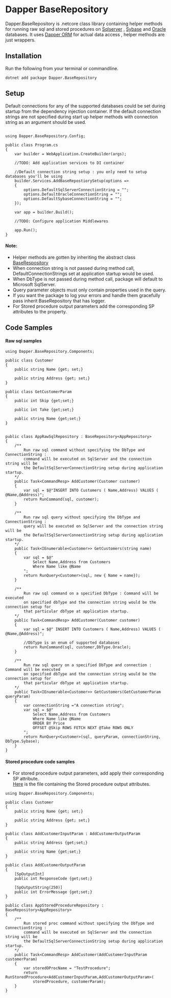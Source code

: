 # Dapper BaseRepository
Dapper.BaseRepository is .netcore class library containing helper methods for running raw sql and stored procedures on [Sqlserver](https://en.wikipedia.org/wiki/Microsoft_SQL_Server) , [Sybase](https://en.wikipedia.org/wiki/Adaptive_Server_Enterprise) and [Oracle](https://en.wikipedia.org/wiki/Oracle_Database) databases. It uses [Dapper ORM](https://github.com/DapperLib/Dapper) for actual data access , helper methods are just wrappers.

## Installation

Run the following from your terminal or commandline.
```
dotnet add package Dapper.BaseRepository
```

## Setup
Default connections for any of the supported databases could be set during startup from the dependency injection container. If the default connection strings are not specified during start up helper methods with connection string as an argument should be used.

```

using Dapper.BaseRepository.Config;

public class Program.cs
{
    var builder = WebApplication.CreateBuilder(args);

    //TODO: Add application services to DI container

    //Default connection string setup : you only need to setup databases you'll be using
    builder.Services.AddBaseRepostiorySetup(options =>
    {
        options.DefaultSqlServerConnectionString = "";
        options.DefaultOracleConnectionString = "";
        options.DefaultSybaseConnectionString = "";
    });

    var app = builder.Build();

    //TODO: Configure application Middlewares

    app.Run();
}
```
#### Note:
- Helper methods are gotten by inheriting the abstract class [BaseRespository](https://github.com/Ayiamco/Dapper.BaseRepository/blob/master/src/Components/BaseRepository.cs)  
- When connection string is not passed during method call, DefaultConnectionStrings set
at application startup would be used.
- When DbType is not passed during method call, package will default to Microsoft SqlServer.
- Query parameter objects must only contain properties used in the query.
- If you want the package to log your errors and handle them gracefully pass inherit BaseRepository that has logger.
- For Stored procedure output parameters add the corresponding SP attributes to the property.

## Code Samples

#### Raw sql samples
```
using Dapper.BaseRepository.Components;

public class Customer
{
    public string Name {get; set;}

    public string Address {get; set;}
}

public class GetCustomerParam
{
    public int Skip {get;set;}

    public int Take {get;set;}

    public string Name {get;set;}
}


public class AppRawSqlRepository : BaseRepository<AppRepository>
{
    /**
        Run raw sql command without specifying the DbType and ConnectionString :  
        command will be executed on SqlServer and the connection string will be  
        the DefaultSqlServerConnectionString setup during application startup.  
    */ 
    public Task<CommandResp> AddCustomer(Customer customer)
    {
        var sql = $@"INSERT INTO Customers ( Name,Address) VALUES ( @Name,@Address)";
        return RunCommand(sql, customer);
    }

    /**
        Run raw sql query without specifying the DbType and ConnectionString :  
        query will be executed on SqlServer and the connection string will be  
        the DefaultSqlServerConnectionString setup during application startup. 
    */ 
    public Task<IEnumerable<Customer>> GetCustomers(string name)
    {
        var sql = $@"
            Select Name,Address from Customers  
            Where Name like @Name
        ";
        return RunQuery<Customer>(sql, new { Name = name});
    }

    /**
        Run raw sql command on a specified DbType : Command will be executed  
        on specified dbType and the connection string would be the connection setup for  
        that particular dbType at application startup.
    */ 
    public Task<CommandResp> AddCustomer(Customer customer)
    {
        var sql = $@" INSERT INTO Customers ( Name,Address) VALUES ( @Name,@Address)";

        //DbType is an enum of supported databases
        return RunCommand(sql, customer,DbType.Oracle);
    }

    /**
        Run raw sql query on a specified DbType and connection : Command will be executed  
        on specified dbType and the connection string would be the connection setup for  
        that particular dbType at application startup.
    */ 
    public Task<IEnumerable<Customer>> GetCustomers(GetCustomerParam queryParam)
    {
        var connectionString ="A connection string";
        var sql = $@"
            Select Name,Address from Customers  
            Where Name like @Name  
            ORDER BY Price  
            OFFSET @Skip ROWS FETCH NEXT @Take ROWS ONLY
        ";
        return RunQuery<Customer>(sql, queryParam, connectionString, DbType.Sybase);
    }
}
```

#### Stored procedure code samples
- For stored procedure output parameters, add apply their corresponding SP attribute.  
[Here](https://github.com/Ayiamco/Dapper.BaseRepository/blob/master/src/Attributes/SpOutputAttributes.cs) is the file containing the Stored procedure output attributes.

```
using Dapper.BaseRepository.Components;

public class Customer
{
    public string Name {get; set;}

    public string Address {get; set;}
}

public class AddCustomerInputParam : AddCustomerOutputParam
{
    public string Address {get;set;}

    public string Name {get;set;}
}

public class AddCustomerOutputParam
{
    [SpOutputInt]
    public int ResponseCode {get;set;}

    [SpOutputString(250)]
    public int ErrorMessage {get;set;}
}

public class AppStoredProcedureRepository : BaseRepository<AppRepository>
{
    /**
        Run stored proc command without specifying the DbType and ConnectionString :  
        command will be executed on SqlServer and the connection string will be  
        the DefaultSqlServerConnectionString setup during application startup.  
    */ 
    public Task<CommandResp> AddCustomer(AddCustomerInputParam customerParam)
    {
        var storedOProcName = "TestProcedure";
        return RunStoredProcedure<AddCustomerInputParam,AddCustomerOutputParam>(  
            storedProcedure, customerParam);
    }
}
```
